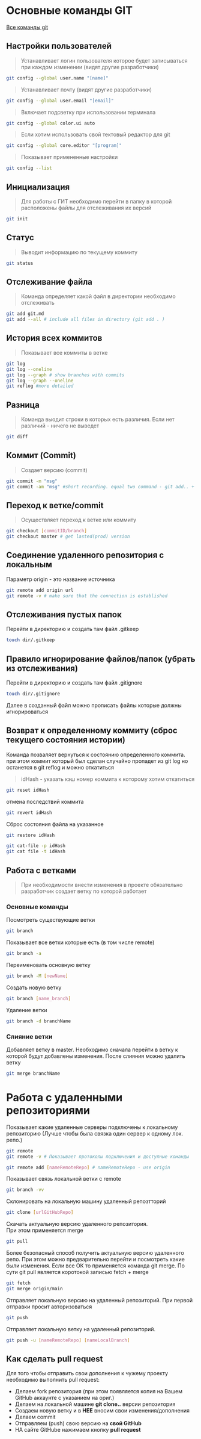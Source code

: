 # Основные команды GIT

[Все команды git](https://git-scm.com/docs)

## Настройки пользователей
>Устанавливает логин пользователя которое будет записываться при каждом изменении (видят другие разработчики)
~~~bash
git config --global user.name "[name]"
~~~
>Устанавливает почту (видят другие разработчики)
~~~bash
git config --global user.email "[email]"
~~~
>Включает подсветку при использовании терминала
~~~bash
git config --global color.ui auto
~~~
>Если хотим использовать свой тектовый редактор для git
~~~bash
git config --global core.editor "[program]"
~~~
>Показывает примененные настройки
~~~bash
git config --list
~~~


## Инициализация 
> Для работы с ГИТ необходимо перейти в папку в которой расположены файлы для отслеживания их версий

~~~bash
git init
~~~

## Статус 
> Выводит информацию по текущему коммиту
~~~bash
git status
~~~

## Отслеживание файла 
> Команда определяет какой файл в директории необходимо отслеживать 
~~~bash
git add git.md
git add --all # include all files in directory (git add . )
~~~

## История всех коммитов 
> Показывает все коммиты в ветке
~~~bash
git log
git log --oneline
git log --graph # show branches with commits
git log --graph --oneline
git reflog #more detailed
~~~

## Разница 
> Команда выодит строки в которых есть различия. Если нет различий - ничего не выведет
~~~bash
git diff
~~~

## Коммит (Commit) 
> Создает версию (commit)
~~~bash
git commit -m "msg"
git commit -am "msg" #short recording. equal two command - git add.. + git commit 
~~~

## Переход к ветке/commit 
> Осуществляет переход к ветке или коммиту
~~~bash
git checkout [commitID/branch]
git checkout master # get lasted(prod) version
~~~

## Соединение удаленного репозитория с локальным
Параметр origin - это название источника
~~~bash
git remote add origin url
git remote -v # make sure that the connection is established
~~~

## Отслеживания пустых папок
Перейти в директорию и создать там файл .gitkeep
~~~bash
touch dir/.gitkeep
~~~

## Правило игнорирование файлов/папок (убрать из отслеживания)
Перейти в директорию и создать там файл .gitignore
~~~bash
touch dir/.gitignore
~~~
Далее в созданный файл можно прописать файлы которые должны игнорироваться

## Возврат к определенному коммиту (сброс текущего состояния истории)
Команда позваляет вернуться к состоянию определенного коммита. при этом коммит который был сделан случайно пропадет из git log но останется в git reflog и можно откатиться
> idHash - указать кэш номер коммита к которому хотим откатиться
~~~bash
git reset idHash
~~~
отмена последствий коммита
~~~bash
git revert idHash
~~~
Сброс состояния файла на указанное
~~~bash
git restore idHash
~~~

~~~bash
git cat-file -p idHash
git cat file -t idHash
~~~

## Работа с ветками
>При необходимости внести изменения в проекте обязательно разработчик создает ветку по которой работает
### Основные команды
Посмотреть существующие ветки
~~~bash
git branch
~~~
Показывает все ветки которые есть (в том числе remote)
~~~bash
git branch -a
~~~
Переименовать основную ветку
~~~bash
git branch -M [newName]
~~~
Создать новую ветку
~~~bash
git branch [name_branch]
~~~

Удаление ветки
~~~bash
git branch -d branchName
~~~

### Слияние ветки
Добавляет ветку в master. Необходимо сначала перейти в ветку к которой будут добавлены изменения. После слияния можно удалить ветку
~~~bash
git merge branchName
~~~

# Работа с удаленными репозиториями
Показывает какие удаленные серверы подключены к локальному репозиторию (Лучше чтобы была связка один сервер к одному лок. репо.)
~~~bash
git remote
git remote -v # Показывает протоколы подключения и доступные команды
~~~
~~~bash
git remote add [nameRemoteRepo] # nameRemoteRepo - use origin
~~~
Показывает связь локальной ветки с remote
~~~bash
git branch -vv
~~~
Склонировать на локальную машину удаленный репозтторий
~~~bash
git clone [urlGitHubRepo]
~~~
Скачать актуальную версию удаленного репозитория.
<br> При этом применяется merge
~~~bash
git pull
~~~
Более безопасный способ получить актуальную версию удаленного репо. При этом можно предварительно перейти и посмотреть какие были изменения. Если все ОК то применяется команда git merge. По сути git pull является коротокой записью fetch + merge 
~~~bash
git fetch
git merge origin/main
~~~
Отправляет локальную версию на удаленный репозиторий. При первой отправки просит авторизоваться
~~~bash
git push
~~~
Отправляет локальную ветку на удаленный репозиторий.
~~~bash
git push -u [nameRemoteRepo] [nameLocalBranch]
~~~
## Как сделать pull request
Для того чтобы отправить свои дополнения к чужему проекту необходимо выполнить pull request:
* Делаем fork репозитория (при этом появляется копия на Вашем GitHub аккаунте с указанием на ориг.)
* Делаем на локальной машине **git clone..** версии репозитория
* Создаем новую ветку и в __НЕЕ__ вносим свои изменения/дополнения
* Делаем commit 
* Отправляем (push) свою версию на __свой GitHub__
* НА сайте GitHube нажимаем кнопку __pull request__

